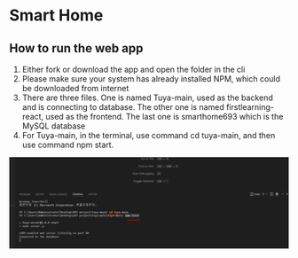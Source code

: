 # Smart Home

## How to run the web app
1.	Either fork or download the app and open the folder in the cli
2.	Please make sure your system has already installed NPM, which could be downloaded from internet
3.	There are three files. One is named Tuya-main, used as the backend and is connecting to database. The other one is named firstlearning-react, used as the frontend. The last one is smarthome693 which is the MySQL database
4.	For Tuya-main, in the terminal, use command cd tuya-main, and then use command npm start.
   
![backend of command](https://github.com/wanjun3211/SmartHome/blob/main/backend%20npm%20start.PNG)

